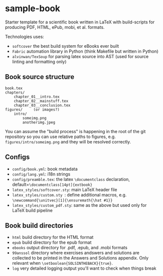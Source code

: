 # sample-book
Starter template for a scientific book written in LaTeX with build-scripts for producing PDF, HTML, ePub, mobi, et al. formats.


Technologies uses:
  - `softcover` the best build system for eBooks ever built
  - `Fabric` automation library in Python (think Makefile but written in Python)
  - `alvinwan/TexSoup` for parsing latex source into AST (used for source linting and formatting only)


## Book source structure

    book.tex
    chapters/
        chapter_01__intro.tex
        chapter_02__mainstuff.tex
        chapter_03__conclusion.tex
    figures/     (or images?)
        intro/
            someimg.png
            anotherimg.jpeg

You can assume the "build process" is happening in the root of the git repository
so you can use relative paths to figures, e.g. `figures/intro/someimg.png` and
they will be resolved correctly.


## Configs

  - `config/book.yml`: book metadata
  - `config/lang.yml`: i18n strings
  - `config/preamble.tex`: the latex `\documentclass` declaration, default=`\documentclass[14pt]{extbook}`
  - `latex_styles/softcover.sty`: main LaTeX header file
  - `latex_styles/custom.sty `: define additional macros, e.g. `\newcommand{\unitvec}[1]{\ensuremath{\hat #1}}`
  - `latex_styles/custom_pdf.sty`: same as the above but used only for LaTeX build pipeline


## Book build directories

  - `html` build directory for the HTML format
  - `epub` build directory for the epub format
  - `ebooks` output directory for .pdf, .epub, and .mobi formats
  - `99anssol` directory where exercises andswers and solutions are collected to
    be printed in the Answers and Solutions appendix. Only relevant when `\setboolean{SOLSINTHEBACK}{true}`.
  - `log` very detailed logging output you'll want to check when things break
